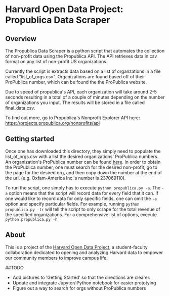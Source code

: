 # Harvard Open Data Project: Propublica Data Scraper

## Overview

The Propublica Data Scraper is a python script that automates the collection of
non-profit data using the Propublica API. The API retrieves data in csv format
on any list of non-profit US organizations.

Currently the script is extracts data based on a list of organzations in a file
called "list_of_orgs.csv". Organizations are found based off of their
ProPublica number, which can be found the the ProPublica website.

Due to speed of propublica's API, each organization will take around 2-5
seconds resulting in a total of a couple of minutes depending on the number of
organizations you input. The results will be stored in a file called
final_data.csv.

To find out more, go to Propublica's Nonprofit Explorer API here:
<https://projects.propublica.org/nonprofits/api>

## Getting started

Once one has downloaded this directory, they simply need to populate the
list_of_orgs.csv with a list the desired organizations' ProPublica numbers. An
organization's ProPublica number can be found
[here](https://projects.propublica.org/nonprofits/). In order to obtain the
ProPublica number, one must search for the desired non-profit, go to the
page for the desired org, and then copy down the number at the end of the url.
(e.g. Oxfam-America Inc.'s number is 237069110).

To run the script, one simply has to execute `python propublica.py -a`. The
`-a` option means that the script will record data for every field that it can.
If one would like to record data for only specific fields, one can omit the
`-a` option and specify particular fields. For example, running `python
propublica.py -tr` will tell the script to only scrape for the total revenue of
the specified organizations. For a comprehensive list of options, execute
`python propublica.py -h`

## About

This is a project of the [Harvard Open Data Project](http://harvard-open-data-project.github.io/),
a student-faculty collaboration dedicated to opening and analyzing Harvard data
to empower our community members to improve campus life.

##TODO

- Add pictures to 'Getting Started' so that the directions are clearer. 
- Update and integrate Jupyter/iPython notebook for easier prototying
- Figure out a way to search for orgs without ProPublica numbers
